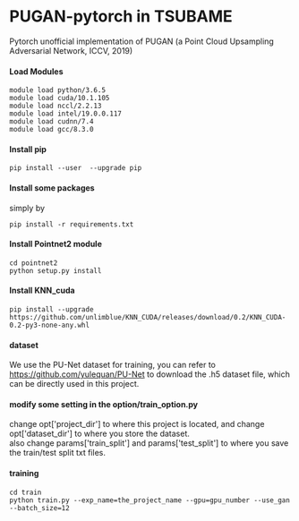 # PUGAN-pytorch in TSUBAME
Pytorch unofficial implementation of PUGAN (a Point Cloud Upsampling Adversarial Network, ICCV, 2019)
#### Load Modules
```
module load python/3.6.5
module load cuda/10.1.105 
module load nccl/2.2.13
module load intel/19.0.0.117
module load cudnn/7.4
module load gcc/8.3.0
```
#### Install  pip
```
pip install --user  --upgrade pip
```

#### Install some packages
simply by 
```
pip install -r requirements.txt
```
#### Install Pointnet2 module
```
cd pointnet2
python setup.py install
```
#### Install KNN_cuda
```
pip install --upgrade https://github.com/unlimblue/KNN_CUDA/releases/download/0.2/KNN_CUDA-0.2-py3-none-any.whl
```
#### dataset
We use the PU-Net dataset for training, you can refer to https://github.com/yulequan/PU-Net to download the .h5 dataset file, which can be directly used in this project.
#### modify some setting in the option/train_option.py
change opt['project_dir'] to where this project is located, and change opt['dataset_dir'] to where you store the dataset.
<br/>
also change params['train_split'] and params['test_split'] to where you save the train/test split txt files.
#### training
```
cd train
python train.py --exp_name=the_project_name --gpu=gpu_number --use_gan --batch_size=12
```

